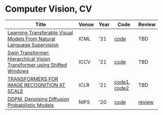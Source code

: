 # Computer Vision, CV
| Title | Venue | Year | Code | Review |
|-|-|-|-|-|
| [Learning Transferable Visual Models From Natural Language Supervision](https://arxiv.org/abs/2103.00020) | ICML | '21 | [code](https://github.com/openai/CLIP) | TBD |
| [Swin Transformer: Hierarchical Vision Transformer using Shifted Windows](https://arxiv.org/abs/2103.14030) | ICCV | '21 | [code](https://github.com/microsoft/Swin-Transformer) | TBD |
| [TRANSFORMERS FOR IMAGE RECOGNITION AT SCALE](https://arxiv.org/abs/2103.14030) | ICLR | '21 |  [code1](https://github.com/google-research/vision_transformer), [code2](https://github.com/lucidrains/vit-pytorch) | TBD |
| [DDPM, Denoising Diffusion Probabilistic Models](https://arxiv.org/abs/2006.11239) | NIPS | '20 | [code](./diffusion/diffusion.ipynb) | [review](./diffusion/) |
